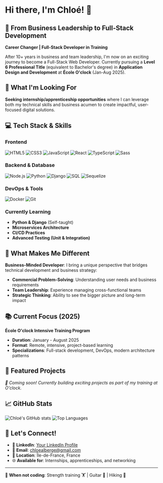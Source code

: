 # Hi there, I'm Chloé! 👋

## 🚀 From Business Leadership to Full-Stack Development

**Career Changer | Full-Stack Developer in Training**

After 10+ years in business and team leadership, I'm now on an exciting journey to become a Full-Stack Web Developer. Currently pursuing a **Level 6 Professional Title** (equivalent to Bachelor's degree) in **Application Design and Development** at **École O'clock** (Jan-Aug 2025).

## 🎯 What I'm Looking For

**Seeking internship/apprenticeship opportunities** where I can leverage both my technical skills and business acumen to create impactful, user-focused digital solutions.

## 💻 Tech Stack & Skills

### Frontend
![HTML5](https://img.shields.io/badge/HTML5-E34F26?style=flat-square&logo=html5&logoColor=white)
![CSS3](https://img.shields.io/badge/CSS3-1572B6?style=flat-square&logo=css3&logoColor=white)
![JavaScript](https://img.shields.io/badge/JavaScript-F7DF1E?style=flat-square&logo=javascript&logoColor=black)
![React](https://img.shields.io/badge/React-61DAFB?style=flat-square&logo=react&logoColor=black)
![TypeScript](https://img.shields.io/badge/TypeScript-3178C6?style=flat-square&logo=typescript&logoColor=white)
![Sass](https://img.shields.io/badge/Sass-CC6699?style=flat-square&logo=sass&logoColor=white)

### Backend & Database
![Node.js](https://img.shields.io/badge/Node.js-339933?style=flat-square&logo=node.js&logoColor=white)
![Python](https://img.shields.io/badge/Python-3776AB?style=flat-square&logo=python&logoColor=white)
![Django](https://img.shields.io/badge/Django-092E20?style=flat-square&logo=django&logoColor=white)
![SQL](https://img.shields.io/badge/SQL-4479A1?style=flat-square&logo=mysql&logoColor=white)
![Sequelize](https://img.shields.io/badge/Sequelize-52B0E7?style=flat-square&logo=sequelize&logoColor=white)

### DevOps & Tools
![Docker](https://img.shields.io/badge/Docker-2496ED?style=flat-square&logo=docker&logoColor=white)
![Git](https://img.shields.io/badge/Git-F05032?style=flat-square&logo=git&logoColor=white)

### Currently Learning
- **Python & Django** (Self-taught)
- **Microservices Architecture**
- **CI/CD Practices**
- **Advanced Testing (Unit & Integration)**

## 🌟 What Makes Me Different

**Business-Minded Developer**: I bring a unique perspective that bridges technical development and business strategy:
- **Commercial Problem-Solving**: Understanding user needs and business requirements
- **Team Leadership**: Experience managing cross-functional teams
- **Strategic Thinking**: Ability to see the bigger picture and long-term impact

## 📚 Current Focus (2025)

**École O'clock Intensive Training Program**
- **Duration**: January - August 2025
- **Format**: Remote, intensive, project-based learning
- **Specializations**: Full-stack development, DevOps, modern architecture patterns

## 🎨 Featured Projects

*🚧 Coming soon! Currently building exciting projects as part of my training at O'clock.*

<!-- Will be updated with:
- 📱 React.js web application
- 🔧 Node.js API with database integration
- 🐍 Python/Django web application  
- 🐳 Dockerized full-stack application
-->

## 📈 GitHub Stats

![Chloé's GitHub stats](https://github-readme-stats.vercel.app/api?username=ChloeAlberge&show_icons=true&theme=radical)
![Top Languages](https://github-readme-stats.vercel.app/api/top-langs/?username=ChloeAlberge&layout=compact&theme=radical)

## 🤝 Let's Connect!

- 💼 **LinkedIn**: [Your LinkedIn Profile](https://linkedin.com/in/chloé-alberge-a4603a35)
- 📧 **Email**: chloealberge@gmail.com
- 📍 **Location**: Île-de-France, France
- 🌐 **Available for**: Internships, apprenticeships, and networking

---

🎨 **When not coding**: Strength training 🏋️ | Guitar 🎸 | Hiking 🥾
